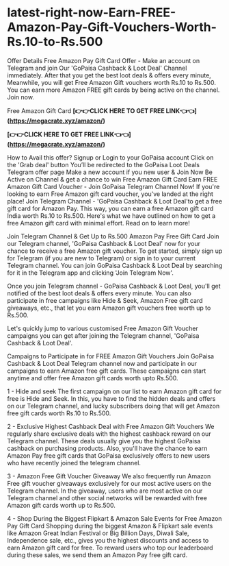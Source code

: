 # latest-right-now-Earn-FREE-Amazon-Pay-Gift-Vouchers-Worth-Rs.10-to-Rs.500
Offer Details
Free Amazon Pay Gift Card Offer - Make an account on Telegram and join Our 'GoPaisa Cashback & Loot Deal' Channel immediately. After that you get the best loot deals & offers every minute, Meanwhile, you will get Free Amazon Gift vouchers worth Rs.10 to Rs.500. You can earn more Amazon FREE gift cards by being active on the channel. Join now.

Free Amazon Gift Card
**[👉👉CLICK HERE TO GET FREE LINK👈👈]  (https://megacrate.xyz/amazon/)**

**[👉👉CLICK HERE TO GET FREE LINK👈👈]  (https://megacrate.xyz/amazon/)**

How to Avail this offer?
Signup or Login to your GoPaisa account
Click on the 'Grab deal' button
You’ll be redirected to the GoPaisa Loot Deals Telegram offer page
Make a new account if you new user & Join Now
Be Active on Channel & get a chance to win Free Amazon Gift Card
Earn FREE Amazon Gift Card Voucher - Join GoPaisa Telegram Channel Now!
If you're looking to earn Free Amazon gift card voucher, you've landed at the right place! Join Telegram Channel - 'GoPaisa Cashback & Loot Deal'to get a free gift card for Amazon Pay. This way, you can earn a free Amazon gift card India worth Rs.10 to Rs.500. Here's what we have outlined on how to get a free Amazon gift card with minimal effort. Read on to learn more!

Join Telegram Channel & Get Up to Rs.500 Amazon Pay Free Gift Card
Join our Telegram channel, 'GoPaisa Cashback & Loot Deal' now for your chance to receive a free Amazon gift voucher. To get started, simply sign up for Telegram (if you are new to Telegram) or sign in to your current Telegram channel. You can join GoPaisa Cashback & Loot Deal by searching for it in the Telegram app and clicking 'Join Telegram Now'.

Once you join Telegram channel - GoPaisa Cashback & Loot Deal, you'll get notified of the best loot deals & offers every minute. You can also participate in free campaigns like Hide & Seek, Amazon Free gift card giveaways, etc., that let you earn Amazon gift vouchers free worth up to Rs.500. 

Let's quickly jump to various customised Free Amazon Gift Voucher campaigns you can get after joining the Telegram channel, 'GoPaisa Cashback & Loot Deal'. 

Campaigns to Participate in for FREE Amazon Gift Vouchers
Join GoPaisa Cashback & Loot Deal Telegram channel now and participate in our campaigns to earn Amazon free gift cards. These campaigns can start anytime and offer free Amazon gift cards worth upto Rs.500.

1 - Hide and seek
The first campaign on our list to earn Amazon gift card for free is Hide and Seek. In this, you have to find the hidden deals and offers on our Telegram channel, and lucky subscribers doing that will get Amazon free gift cards worth Rs.10 to Rs.500.

2 - Exclusive Highest Cashback Deal with Free Amazon Gift Vouchers
We regularly share exclusive deals with the highest cashback reward on our Telegram channel. These deals usually give you the highest GoPaisa cashback on purchasing products. Also, you'll have the chance to earn Amazon Pay free gift cards that GoPaisa exclusively offers to new users who have recently joined the telegram channel.

3 - Amazon Free Gift Voucher Giveaway
We also frequently run Amazon Free gift voucher giveaways exclusively for our most active users on the Telegram channel. In the giveaway, users who are most active on our Telegram channel and other social networks will be rewarded with free Amazon gift cards worth up to Rs.500.

4 - Shop During the Biggest Flipkart & Amazon Sale Events for Free Amazon Pay Gift Card 
Shopping during the biggest Amazon & Flipkart sale events like Amazon Great Indian Festival or Big Billion Days, Diwali Sale, Independence sale, etc., gives you the highest discounts and access to earn Amazon gift card for free. To reward users who top our leaderboard during these sales, we send them an Amazon Pay free gift card.
